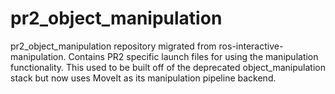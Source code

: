 pr2_object_manipulation
=======================

pr2_object_manipulation repository migrated from ros-interactive-manipulation. Contains PR2 specific launch files for using the manipulation functionality. This used to be built off of the deprecated object_manipulation stack but now uses MoveIt as its manipulation pipeline backend.
